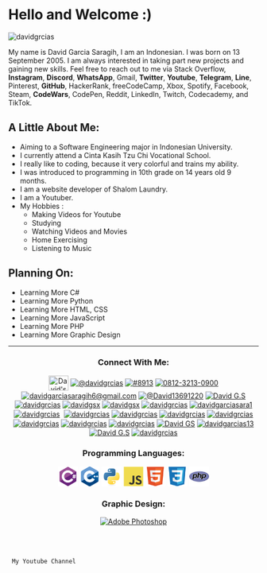 <!DOCTYPE html>
<html lang = "en-US">
<head>
</head>
<body>
  <h1> Hello and Welcome :) </h1>
<img src="https://camo.githubusercontent.com/1881530bce7368a8104435bfc11ac931db0936b120b575279de9920cef0d668f/68747470733a2f2f6b6f6d617265762e636f6d2f67687076632f3f757365726e616d653d6c616e64656e7468656d69636b266c6162656c3d50726f66696c65253230766965777326636f6c6f723d306537356236267374796c653d666c6174" alt="davidgrcias" data-canonical-src="https://komarev.com/ghpvc/?username=davidgrcias&label=Profile%20views&color=0e75b6&style=flat" style="max-width:100%;">
<p>
  <div id = "hello-world">
    My name is David Garcia Saragih, I am an Indonesian. I was born on 13 September 2005. I am always interested in taking part new projects and gaining new skills. Feel free to reach out to me via
    <a href = "#planning-on" style = "text-decoration: none;">Stack Overflow</a>,
    <a href = "#planning-on" style = "text-decoration: none;"><b>Instagram</b></a>,
    <a href = "#planning-on" style = "text-decoration: none;"><b>Discord</b></a>,
    <a href = "#planning-on" style = "text-decoration: none;"><b>WhatsApp</b></a>,
    <a href = "#planning-on" style = "text-decoration: none;">Gmail</a>,
    <a href = "#planning-on" style = "text-decoration: none;"><b>Twitter</b></a>,
    <a href = "#planning-on" style = "text-decoration: none;"><b>Youtube</b></a>,
    <a href = "#planning-on" style = "text-decoration: none;"><b>Telegram</b></a>,
    <a href = "#planning-on" style = "text-decoration: none;"><b>Line</b></a>,
    <a href = "#planning-on" style = "text-decoration: none;">Pinterest</a>,
    <a href = "#planning-on" style = "text-decoration: none;"><b>GitHub</b></a>,
    <a href = "#planning-on" style = "text-decoration: none;">HackerRank</a>,
    <a href = "#planning-on" style = "text-decoration: none;">freeCodeCamp</a>,
    <a href = "#planning-on" style = "text-decoration: none;">Xbox</a>,
    <a href = "#planning-on" style = "text-decoration: none;">Spotify</a>,
    <a href = "#planning-on" style = "text-decoration: none;">Facebook</a>,
    <a href = "#planning-on" style = "text-decoration: none;">Steam</a>,
    <a href = "#planning-on" style = "text-decoration: none;"><b>CodeWars</b></a>,
    <a href = "#planning-on" style = "text-decoration: none;">CodePen</a>,
    <a href = "#planning-on" style = "text-decoration: none;">Reddit</a>,
    <a href = "#planning-on" style = "text-decoration: none;">LinkedIn</a>,
    <a href = "#planning-on" style = "text-decoration: none;">Twitch</a>,
    <a href = "#planning-on" style = "text-decoration: none;">Codecademy</a>,
    and <a href = "#planning-on" style = "text-decoration: none;">TikTok</a>.
  </div> <!-- hello-world -->
<p>
  <div id = "alittle-aboutme">
    <h2>
      A Little About Me:
    </h2>
  </div>
  <ul>
    <li> Aiming to a Software Engineering major in <a href = "https://www.ui.ac.id/en/" style="text-decoration: none;" target = "_blank"> Indonesian University</a>. </li>
    <li> I currently attend a <a href = "https://cintakasihtzuchi.sch.id/" style="text-decoration: none;" target = "_blank"> Cinta Kasih Tzu Chi </a> Vocational School. </li>
    <li> I really like to coding, because it very colorful and trains my ability. </li>
    <li> I was introduced to programming in 10th grade on 14 years old 9 months. </li>
    <li> I am a website developer of <a href = "https://sites.google.com/view/shalomlaundry" style="text-decoration: none;" target = "_blank"> Shalom Laundry</a>. </li>
    <li> I am a <a href = "https://www.youtube.com/channel/UCDRagVrqj_v2Wbf_UFfTluw" style="text-decoration: none;" target = "_blank">Youtuber</a>. </li>
    <li> My Hobbies :
     <ul>
        <li> Making Videos for Youtube </li>
        <li> Studying </li>
        <li> Watching Videos and Movies </li>
        <li> Home Exercising </li>
        <li> Listening to Music </li>
      </ul>
    </li>
  </ul>
  <div id = "planning-on">
    <h2>
        Planning On:
    </h2>
  </div> <!-- planning-on -->
  <ul>
    <li> Learning More C# </li>
    <li> Learning More Python </li>
    <li> Learning More HTML, CSS </li>
    <li> Learning More JavaScript </li>
    <li> Learning More PHP </li>
    <li> Learning More Graphic Design </li>
  </ul>
  <hr>
  <div id = "connect-me">
    <h3 align="center">
      Connect With Me:
    </h3>
  </div> <!-- connect-me -->
  <p align="center">
    <a href="https://stackoverflow.com/users/14847316/david-gs" target = "_blank" rel="nofollow"><img align="center" src="https://camo.githubusercontent.com/bd44ccfd9dad8d42fb19cacdac1ce3d2da666127da16876455a661988cf65f5d/68747470733a2f2f63646e2e6a7364656c6976722e6e65742f6e706d2f73696d706c652d69636f6e7340332e302e312f69636f6e732f737461636b6f766572666c6f772e737667" height="30" width="40" data-canonical-src="https://cdn.jsdelivr.net/npm/simple-icons@3.0.1/icons/stackoverflow.svg" style="max-width:100%;" title = "David's Stack Overflow Account"></a>
    <a href="https://instagram.com/davidgrcias" target = "_blank" rel="nofollow"><img align="center" src="https://camo.githubusercontent.com/aecaf87326884e8b0466bb799265a13fee7586246ebda3e066cb7fad82a1fd23/68747470733a2f2f63646e2e6a7364656c6976722e6e65742f6e706d2f73696d706c652d69636f6e7340332e302e312f69636f6e732f696e7374616772616d2e737667" alt="@davidgrcias" height="30" width="40" data-canonical-src="https://cdn.jsdelivr.net/npm/simple-icons@3.0.1/icons/instagram.svg" style="max-width:100%;" title = "David's Instagram Account"></a>
    <a href="https://discord.gg/CT9CTDqV" target = "_blank" rel="nofollow"><img align="center" src="https://camo.githubusercontent.com/d2b9054acf780db7555f11e176ae9972ab37b5592dd6de068e3f826482f1bfee/68747470733a2f2f63646e2e6a7364656c6976722e6e65742f6e706d2f73696d706c652d69636f6e7340332e302e312f69636f6e732f646973636f72642e737667" alt="#8913" height="30" width="40" data-canonical-src="https://cdn.jsdelivr.net/npm/simple-icons@3.0.1/icons/discord.svg" style="max-width:100%;" title = "David's Discord Server"></a>
    <a href="https://wa.me/+6281232130900?text=Hi%20David%20" title = "David's WhatsApp Number" target = "_blank" rel="nofollow"><img align="center" src="https://cdn.jsdelivr.net/npm/simple-icons@3.0.1/icons/whatsapp.svg" alt="0812-3213-0900" height="30" width="40" data-canonical-src="https://cdn.jsdelivr.net/npm/simple-icons@3.0.1/icons/whatsapp.svg" style="max-width:100%;"></a>
    <a href="mailto:davidgarciasaragih6@gmail.com" title = "David's Gmail Account" target = "_blank" rel="nofollow"><img align="center" src="https://cdn.jsdelivr.net/npm/simple-icons@3.0.1/icons/gmail.svg" alt="davidgarciasaragih6@gmail.com" height="30" width="40" data-canonical-src="https://cdn.jsdelivr.net/npm/simple-icons@3.0.1/icons/gmail.svg" style="max-width:100%;"></a>
    <a href="https://twitter.com/@David13691220" title = "David's Twitter Account" target = "_blank" rel="nofollow"><img align="center" src="https://cdn.jsdelivr.net/npm/simple-icons@3.0.1/icons/twitter.svg" alt="@David13691220" height="30" width="40" data-canonical-src="https://cdn.jsdelivr.net/npm/simple-icons@3.0.1/icons/twitter.svg" style="max-width:100%;"></a>
    <a href="https://www.youtube.com/channel/UCDRagVrqj_v2Wbf_UFfTluw" title = "David's Youtube Channel" target = "_blank" rel="nofollow"><img align="center" src="https://cdn.jsdelivr.net/npm/simple-icons@3.0.1/icons/youtube.svg" alt="David G.S" height="30" width="40" data-canonical-src="https://cdn.jsdelivr.net/npm/simple-icons@3.0.1/icons/youtube.svg" style="max-width:100%;"></a>
    <a href="https://t.me/davidgrcias" title = "David's Telegram Account" target = "_blank" rel="nofollow"><img align="center" src="https://cdn.jsdelivr.net/npm/simple-icons@3.0.1/icons/telegram.svg" alt="davidgrcias" height="30" width="40" data-canonical-src="https://cdn.jsdelivr.net/npm/simple-icons@3.0.1/icons/telegram.svg" style="max-width:100%;"></a>
    <a href="https://line.me/ti/p/o9DV9ZPWrg" title = "David's Line Account" target = "_blank" rel="nofollow"><img align="center" src="https://cdn.jsdelivr.net/npm/simple-icons@3.0.1/icons/line.svg" alt="davidgsx" height="30" width="40" data-canonical-src="https://cdn.jsdelivr.net/npm/simple-icons@3.0.1/icons/line.svg" style="max-width:100%;"></a>
    <a href="https://pin.it/5LnkhBq" title = "David's Pinterest Account" target = "_blank" rel="nofollow"><img align="center" src="https://cdn.jsdelivr.net/npm/simple-icons@3.0.1/icons/pinterest.svg" alt="davidgsx" height="30" width="40" data-canonical-src="https://cdn.jsdelivr.net/npm/simple-icons@3.0.1/icons/pinterest.svg" style="max-width:100%;"></a>
    <a href="https://github.com/davidgrcias" title = "David's GitHub Account" target = "_blank" rel="nofollow"><img align="center" src="https://cdn.jsdelivr.net/npm/simple-icons@3.0.1/icons/github.svg" alt="davidgrcias" height="30" width="40" data-canonical-src="https://cdn.jsdelivr.net/npm/simple-icons@3.0.1/icons/github.svg" style="max-width:100%;"></a>
    <a href="https://www.hackerrank.com/davidgarciasara1" title = "David's HackerRank Account" target = "_blank" rel="nofollow"><img align="center" src="https://cdn.jsdelivr.net/npm/simple-icons@3.0.1/icons/hackerrank.svg" alt="davidgarciasara1" height="30" width="40" data-canonical-src="https://cdn.jsdelivr.net/npm/simple-icons@3.0.1/icons/hackerrank.svg" style="max-width:100%;"></a><br>
    <a href="https://www.freecodecamp.org/davidgrcias" title = "David's freeCodeCamp Account" target = "_blank" rel="nofollow"><img align="center" src="https://cdn.jsdelivr.net/npm/simple-icons@3.0.1/icons/freecodecamp.svg" alt="davidgrcias" height="44" width="38" data-canonical-src="https://cdn.jsdelivr.net/npm/simple-icons@3.0.1/icons/freecodecamp.svg"></a>&nbsp;
    <a href="https://account.xbox.com/en-us/profile?gamertag=davidgrcias" title = "David's Xbox Account" target = "_blank" rel="nofollow"><img align="center" src="https://cdn.jsdelivr.net/npm/simple-icons@3.0.1/icons/xbox.svg" alt="davidgrcias" height="30" width="40" data-canonical-src="https://cdn.jsdelivr.net/npm/simple-icons@3.0.1/icons/xbox.svg" style="max-width:100%;"></a>
    <a href="https://open.spotify.com/user/31y745rnxsz2kampi25udlayjy2i?si=c6mp9MQDRm2RXQYVmsOS9Q" title = "David's Spotify Account" target = "_blank" rel="nofollow"><img align="center" src="https://cdn.jsdelivr.net/npm/simple-icons@3.0.1/icons/spotify.svg" alt="davidgrcias" height="30" width="40" data-canonical-src="https://cdn.jsdelivr.net/npm/simple-icons@3.0.1/icons/spotify.svg" style="max-width:100%;"></a>
    <a href="https://www.facebook.com/profile.php?id=100062944045319" title = "David's Facebook Account" target = "_blank" rel="nofollow"><img align="center" src="https://cdn.jsdelivr.net/npm/simple-icons@3.0.1/icons/facebook.svg" alt="davidgrcias" height="30" width="40" data-canonical-src="https://cdn.jsdelivr.net/npm/simple-icons@3.0.1/icons/facebook.svg" style="max-width:100%;"></a>
    <a href="https://steamcommunity.com/id/davidgrcias" title = "David's Steam Account" target = "_blank" rel="nofollow"><img align="center" src="https://cdn.jsdelivr.net/npm/simple-icons@3.0.1/icons/steam.svg" alt="davidgrcias" height="30" width="40" data-canonical-src="https://cdn.jsdelivr.net/npm/simple-icons@3.0.1/icons/steam.svg" style="max-width:100%;"></a>
    <a href="https://www.codewars.com/users/davidgrcias" title = "David's CodeWars Account" target = "_blank" rel="nofollow"><img align="center" src="https://cdn.jsdelivr.net/npm/simple-icons@3.0.1/icons/codewars.svg" alt="davidgrcias" height="30" width="40" data-canonical-src="https://cdn.jsdelivr.net/npm/simple-icons@3.0.1/icons/codewars.svg" style="max-width:100%;"></a>
    <a href="https://codepen.io/davidgrcias" title = "David's CodePen Account" target = "_blank" rel="nofollow"><img align="center" src="https://cdn.jsdelivr.net/npm/simple-icons@3.0.1/icons/codepen.svg" alt="davidgrcias" height="32" width="40" data-canonical-src="https://cdn.jsdelivr.net/npm/simple-icons@3.0.1/icons/codepen.svg" style="max-width:120%;" ></a>
    <a href="https://www.reddit.com/user/davidgrcias/" title = "David's Reddit Account" target = "_blank" rel="nofollow"><img align="center" src="https://cdn.jsdelivr.net/npm/simple-icons@3.0.1/icons/reddit.svg" alt="davidgrcias" height="30" width="40" data-canonical-src="https://cdn.jsdelivr.net/npm/simple-icons@3.0.1/icons/reddit.svg" style="max-width:100%;"></a>
    <a href="https://www.linkedin.com/in/david-g-s-085407206/" title = "David's LinkedIn Account" target = "_blank" rel="nofollow"><img align="center" src="https://cdn.jsdelivr.net/npm/simple-icons@3.0.1/icons/linkedin.svg" alt="David GS" height="30" width="40" data-canonical-src="https://cdn.jsdelivr.net/npm/simple-icons@3.0.1/icons/linkedin.svg" style="max-width:100%;"></a>
    <a href="https://www.twitch.tv/davidgarcias13" title = "David's Twitch Account" target = "_blank" rel="nofollow"><img align="center" src="https://cdn.jsdelivr.net/npm/simple-icons@3.0.1/icons/twitch.svg" alt="davidgarcias13" height="30" width="40" data-canonical-src="https://cdn.jsdelivr.net/npm/simple-icons@3.0.1/icons/twitch.svg" style="max-width:100%;"></a><br>
    <a href="https://www.codecademy.com/profiles/davidG.S7787522435" title = "David's Codecademy Account" target = "_blank" rel="nofollow"><img align="center" src="https://cdn.jsdelivr.net/npm/simple-icons@3.0.1/icons/codecademy.svg" alt="David G.S" height="36" width="40" data-canonical-src="https://cdn.jsdelivr.net/npm/simple-icons@3.0.1/icons/codecademy.svg" style="max-width:100%;"></a>
    <a href="https://www.tiktok.com/@davidgrcias?" title = "David's TikTok Account" target = "_blank" rel="nofollow"><img align="center" src="https://cdn.jsdelivr.net/npm/simple-icons@3.0.1/icons/tiktok.svg" alt="davidgrcias" height="30" width="40" data-canonical-src="https://cdn.jsdelivr.net/npm/simple-icons@3.0.1/icons/tiktok.svg" style="max-width:100%;"></a>
  <div id = "programming-languages">
   <h3 align="center">
     Programming Languages:
   </h3>
  </div>
   <p align = "center">
     <a href = "https://en.wikipedia.org/wiki/C_Sharp_(programming_language)" target = "_blank"><img src="https://raw.githubusercontent.com/devicons/devicon/master/icons/csharp/csharp-original.svg" alt="CSharp" width="40" height="40" style="max-width:100%;" title = "C#"></a>
     <a href = "https://en.wikipedia.org/wiki/C%2B%2B" target = "_blank"><img src="https://raw.githubusercontent.com/devicons/devicon/master/icons/cplusplus/cplusplus-original.svg" alt="CPlusPlus" width="40" height="40" style="max-width:100%;" title = "C++"></a>
     <a href = "https://en.wikipedia.org/wiki/Python_(programming_language)" target = "_blank"><img src="https://raw.githubusercontent.com/devicons/devicon/master/icons/python/python-original.svg" alt="Python" width="40" height="40" style="max-width:100%;" title = "Python"></a>
     <a href = "https://en.wikipedia.org/wiki/JavaScript" target = "_blank"><img src="https://raw.githubusercontent.com/devicons/devicon/master/icons/javascript/javascript-original.svg" alt="javascript" width="40" height="40" style="max-width:100%;" title = "JavaScript"></a>
     <a href = "https://en.wikipedia.org/wiki/HTML" target = "_blank"><img src="https://raw.githubusercontent.com/devicons/devicon/master/icons/html5/html5-original.svg" alt="HTML" width="40" height="40" style="max-width:100%;" title = "HTML"></a>
     <a href = "https://en.wikipedia.org/wiki/CSS" target = "_blank"><img src="https://raw.githubusercontent.com/devicons/devicon/master/icons/css3/css3-original.svg" alt="CSS" width="40" height="40" style="max-width:100%;"title = "CSS"></a>
     <a href = "https://en.wikipedia.org/wiki/PHP" target = "_blank"><img src="https://raw.githubusercontent.com/devicons/devicon/master/icons/php/php-original.svg" alt="PHP" width="40" height="40" style="max-width:100%;" title = "PHP"></a>
   </p>
  <div id = "graphic-design">
   <h3 align="center">
     Graphic Design:
   </h3>
  </div>
   <p align = "center">
     <a href = "https://en.wikipedia.org/wiki/Adobe_Photoshop" target = "_blank"><img src="https://upload.wikimedia.org/wikipedia/commons/b/be/Adobe_Photoshop_CS6_icon.png" alt="Adobe Photoshop" width="40" height="40" style="max-width:100%;" title = "Adobe Photoshop"></a>
   </p>
  <br>
  <br>
  <p>
    <a href = "https://www.youtube.com/channel/UCDRagVrqj_v2Wbf_UFfTluw" style = "text-decoration: none;" target = "_blank" title = "Original Website" alt = "Original Website">
      <code> My Youtube Channel </code>
    </a>
  </p>
</body>
</html>

<!--
**davidgrcias/davidgrcias** is a ✨ _special_ ✨ repository because its `README.md` (this file) appears on your GitHub profile.
